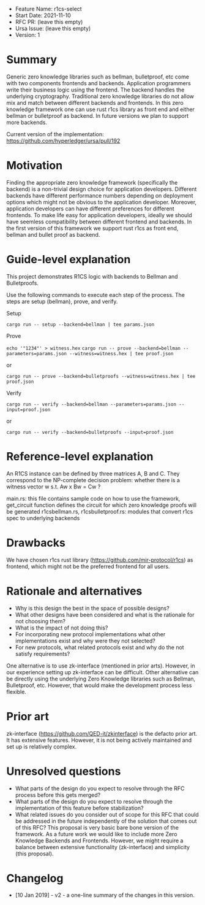 [//]: # (SPDX-License-Identifier: CC-BY-4.0)

- Feature Name: r1cs-select
- Start Date: 2021-11-10
- RFC PR: (leave this empty)
- Ursa Issue: (leave this empty)
- Version: 1

# Summary
[summary]: #summary
Generic zero knowledge libraries such as bellman, bulletproof, etc come with two components
frontends and backends. Application programmers write their business logic using the frontend. The
backend handles the underlying cryptography. Traditional zero knowledge libraries do not allow mix
and match between different backends and frontends. In this zero knowledge framework one can use
rust r1cs library as front end and either bellman or bulletproof as backend. In future versions we
plan to support more backends.

Current version of the implementation: https://github.com/hyperledger/ursa/pull/192

# Motivation
[motivation]: #motivation

Finding the appropriate zero knowledge framework (specifically the backend) is a non-trivial design
choice for application developers. Different backends have different performance numbers depending
on deployment options which might not be obvious to the application developer. Moreover, application
developers can have different preferences for different frontends. To make life easy for application
developers, ideally we should have seemless compatibility between different frontend and backends. In
the first version of this framework we support rust r1cs as front end, bellman and bullet proof as
backend.

# Guide-level explanation
[guide-level-explanation]: #guide-level-explanation

This project demonstrates R1CS logic with backends to Bellman and Bulletproofs.

Use the following commands to execute each step of the process. The steps are setup (bellman),
prove, and verify.

Setup

`cargo run -- setup --backend=bellman | tee params.json`

Prove

`echo '"1234"' > witness.hex`
`cargo run -- prove --backend=bellman --parameters=params.json --witness=witness.hex | tee
proof.json`

or 

`cargo run -- prove --backend=bulletproofs --witness=witness.hex | tee proof.json`

Verify

`cargo run -- verify --backend=bellman --parameters=params.json --input=proof.json`

or

`cargo run -- verify --backend=bulletproofs --input=proof.json`

# Reference-level explanation
[reference-level-explanation]: #reference-level-explanation
An R1CS instance can be defined by three matrices A, B and C. They correspond to the NP-complete
decision problem: whether there is a witness vector w s.t. Aw x Bw = Cw ?

main.rs: this file contains sample code on how to use the framework, get_circuit function defines
the circuit for which zero knowledge proofs will be generated
r1csbellman.rs, r1csbulletproof.rs: modules that convert r1cs spec to underlying backends


# Drawbacks
[drawbacks]: #drawbacks

We have chosen r1cs rust library (https://github.com/mir-protocol/r1cs) as frontend, which might
not be the preferred frontend for all users.

# Rationale and alternatives
[alternatives]: #alternatives

- Why is this design the best in the space of possible designs?
- What other designs have been considered and what is the rationale for not
  choosing them?
- What is the impact of not doing this?
- For incorporating new protocol implementations what other implementations
  exist and why were they not selected?
- For new protocols, what related protocols exist and why do the not satisfy
  requirements?

One alternative is to use zk-interface (mentioned in prior arts). However, in our
experience setting up zk-interface can be difficult. Other alternative can be directly using the
underlying Zero Knowledge libraries such as Bellman, Bulletproof, etc. However, that would make the
development process less flexible.

# Prior art
[prior-art]: #prior-art

zk-interface (https://github.com/QED-it/zkinterface) is the defacto prior art. It has extensive
features. However, it is not being actively maintained and set up is relatively complex.

# Unresolved questions
[unresolved]: #unresolved-questions

- What parts of the design do you expect to resolve through the RFC process
  before this gets merged?
- What parts of the design do you expect to resolve through the implementation
  of this feature before stabilization?
- What related issues do you consider out of scope for this RFC that could be
  addressed in the future independently of the solution that comes out of this
  RFC?
This proposal is very basic bare bone version of the framework. As a future work we would like to
include more Zero Knowledge Backends and Frontends. However, we might require a balance between
extensive functionality (zk-interface) and simplicity (this proposal).

# Changelog
[changelog]: #changelog

- [10 Jan 2019] - v2 - a one-line summary of the changes in this version.
